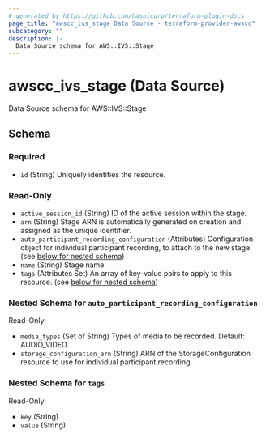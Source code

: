 ```yaml
---
# generated by https://github.com/hashicorp/terraform-plugin-docs
page_title: "awscc_ivs_stage Data Source - terraform-provider-awscc"
subcategory: ""
description: |-
  Data Source schema for AWS::IVS::Stage
---
```


# awscc_ivs_stage (Data Source)

Data Source schema for AWS::IVS::Stage



<!-- schema generated by tfplugindocs -->
## Schema

### Required

- `id` (String) Uniquely identifies the resource.

### Read-Only

- `active_session_id` (String) ID of the active session within the stage.
- `arn` (String) Stage ARN is automatically generated on creation and assigned as the unique identifier.
- `auto_participant_recording_configuration` (Attributes) Configuration object for individual participant recording, to attach to the new stage. (see [below for nested schema](#nestedatt--auto_participant_recording_configuration))
- `name` (String) Stage name
- `tags` (Attributes Set) An array of key-value pairs to apply to this resource. (see [below for nested schema](#nestedatt--tags))

<a id="nestedatt--auto_participant_recording_configuration"></a>
### Nested Schema for `auto_participant_recording_configuration`

Read-Only:

- `media_types` (Set of String) Types of media to be recorded. Default: AUDIO_VIDEO.
- `storage_configuration_arn` (String) ARN of the StorageConfiguration resource to use for individual participant recording.


<a id="nestedatt--tags"></a>
### Nested Schema for `tags`

Read-Only:

- `key` (String)
- `value` (String)
